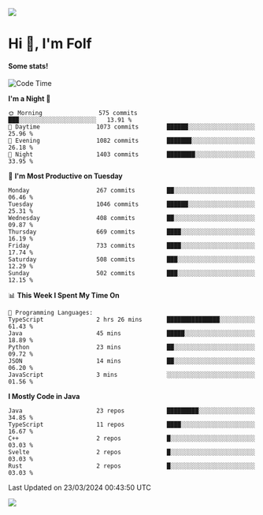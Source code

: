 <img src="https://komarev.com/ghpvc/?username=itsfolf"/>
<h1>Hi 👋, I'm Folf</h1>


#### Some stats!
<!--START_SECTION:waka-->
![Code Time](http://img.shields.io/badge/Code%20Time-2%2C164%20hrs%201%20min-blue)

**I'm a Night 🦉** 

```text
🌞 Morning                575 commits         ███░░░░░░░░░░░░░░░░░░░░░░   13.91 % 
🌆 Daytime                1073 commits        ██████░░░░░░░░░░░░░░░░░░░   25.96 % 
🌃 Evening                1082 commits        ███████░░░░░░░░░░░░░░░░░░   26.18 % 
🌙 Night                  1403 commits        ████████░░░░░░░░░░░░░░░░░   33.95 % 
```
📅 **I'm Most Productive on Tuesday** 

```text
Monday                   267 commits         ██░░░░░░░░░░░░░░░░░░░░░░░   06.46 % 
Tuesday                  1046 commits        ██████░░░░░░░░░░░░░░░░░░░   25.31 % 
Wednesday                408 commits         ██░░░░░░░░░░░░░░░░░░░░░░░   09.87 % 
Thursday                 669 commits         ████░░░░░░░░░░░░░░░░░░░░░   16.19 % 
Friday                   733 commits         ████░░░░░░░░░░░░░░░░░░░░░   17.74 % 
Saturday                 508 commits         ███░░░░░░░░░░░░░░░░░░░░░░   12.29 % 
Sunday                   502 commits         ███░░░░░░░░░░░░░░░░░░░░░░   12.15 % 
```


📊 **This Week I Spent My Time On** 

```text
💬 Programming Languages: 
TypeScript               2 hrs 26 mins       ███████████████░░░░░░░░░░   61.43 % 
Java                     45 mins             █████░░░░░░░░░░░░░░░░░░░░   18.89 % 
Python                   23 mins             ██░░░░░░░░░░░░░░░░░░░░░░░   09.72 % 
JSON                     14 mins             ██░░░░░░░░░░░░░░░░░░░░░░░   06.20 % 
JavaScript               3 mins              ░░░░░░░░░░░░░░░░░░░░░░░░░   01.56 % 
```

**I Mostly Code in Java** 

```text
Java                     23 repos            █████████░░░░░░░░░░░░░░░░   34.85 % 
TypeScript               11 repos            ████░░░░░░░░░░░░░░░░░░░░░   16.67 % 
C++                      2 repos             █░░░░░░░░░░░░░░░░░░░░░░░░   03.03 % 
Svelte                   2 repos             █░░░░░░░░░░░░░░░░░░░░░░░░   03.03 % 
Rust                     2 repos             █░░░░░░░░░░░░░░░░░░░░░░░░   03.03 % 
```




 Last Updated on 23/03/2024 00:43:50 UTC
<!--END_SECTION:waka-->
<a src="https://discord.com/users/1090088995976925305"><img src="https://lanyard-profile-readme.vercel.app/api/1090088995976925305"/></a></td> 
